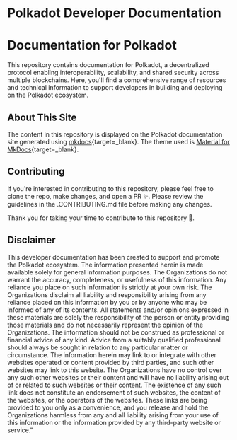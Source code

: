 # Polkadot Developer Documentation

# Documentation for Polkadot

This repository contains documentation for Polkadot, a decentralized protocol enabling interoperability, scalability, and shared security across multiple blockchains. Here, you'll find a comprehensive range of resources and technical information to support developers in building and deploying on the Polkadot ecosystem.

## About This Site

The content in this repository is displayed on the Polkadot documentation site generated using [mkdocs](https://www.mkdocs.org/){target=\_blank}. The theme used is [Material for MkDocs](https://squidfunk.github.io/mkdocs-material/){target=\_blank}.

## Contributing

If you're interested in contributing to this repository, please feel free to clone the repo, make changes, and open a PR ✨. Please review the guidelines in the .CONTRIBUTING.md file before making any changes.

Thank you for taking your time to contribute to this repository 💜.

## Disclaimer

This developer documentation has been created to support and promote the Polkadot ecosystem. The information presented herein is made available solely for general information purposes. The Organizations do not warrant the accuracy, completeness, or usefulness of this information. Any reliance you place on such information is strictly at your own risk. The Organizations disclaim all liability and responsibility arising from any reliance placed on this information by you or by anyone who may be informed of any of its contents. All statements and/or opinions expressed in these materials are solely the responsibility of the person or entity providing those materials and do not necessarily represent the opinion of the Organizations. The information should not be construed as professional or financial advice of any kind. Advice from a suitably qualified professional should always be sought in relation to any particular matter or circumstance. The information herein may link to or integrate with other websites operated or content provided by third parties, and such other websites may link to this website. The Organizations have no control over any such other websites or their content and will have no liability arising out of or related to such websites or their content. The existence of any such link does not constitute an endorsement of such websites, the content of the websites, or the operators of the websites. These links are being provided to you only as a convenience, and you release and hold the Organizations harmless from any and all liability arising from your use of this information or the information provided by any third-party website or service."